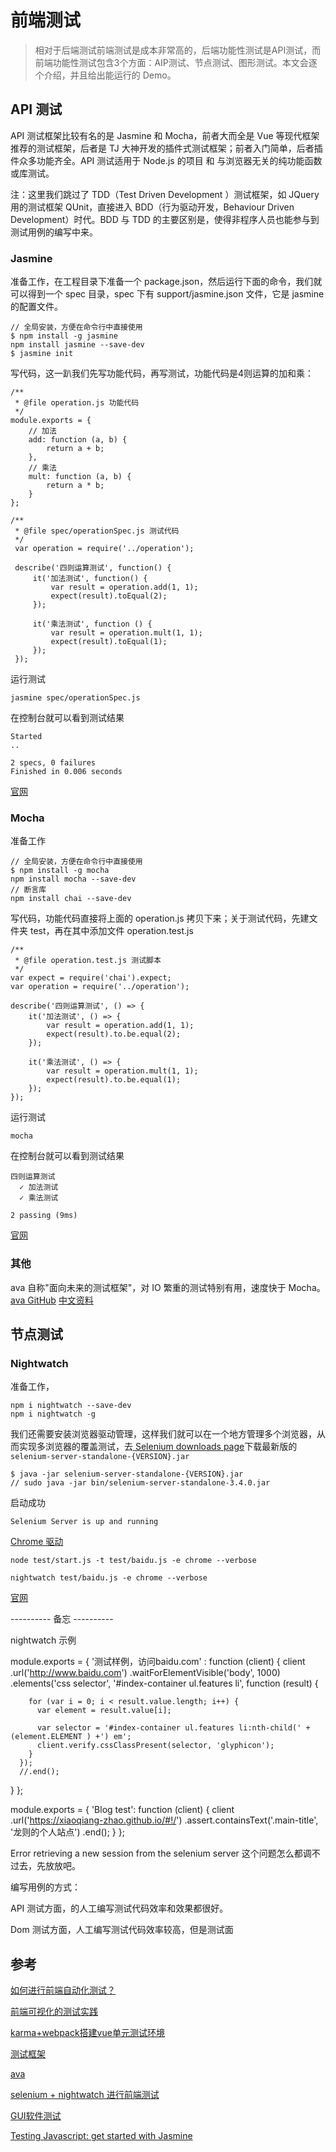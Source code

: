 # 前端测试

> 相对于后端测试前端测试是成本非常高的，后端功能性测试是API测试，而前端功能性测试包含3个方面：AIP测试、节点测试、图形测试。本文会逐个介绍，并且给出能运行的 Demo。

## API 测试

API 测试框架比较有名的是 Jasmine 和 Mocha，前者大而全是 Vue 等现代框架推荐的测试框架，后者是 TJ 大神开发的插件式测试框架；前者入门简单，后者插件众多功能齐全。API 测试适用于 Node.js 的项目 和 与浏览器无关的纯功能函数或库测试。

注：这里我们跳过了 TDD（Test Driven Development ）测试框架，如 JQuery 用的测试框架 QUnit，直接进入 
BDD（行为驱动开发，Behaviour Driven Development）时代。BDD 与 TDD 的主要区别是，使得非程序人员也能参与到测试用例的编写中来。

### Jasmine

准备工作，在工程目录下准备一个 package.json，然后运行下面的命令，我们就可以得到一个 spec 目录，spec 下有 support/jasmine.json 文件，它是 jasmine 的配置文件。

    // 全局安装，方便在命令行中直接使用
    $ npm install -g jasmine
    npm install jasmine --save-dev
    $ jasmine init

写代码，这一趴我们先写功能代码，再写测试，功能代码是4则运算的加和乘：

    /** 
     * @file operation.js 功能代码
     */
    module.exports = {
        // 加法
        add: function (a, b) {
            return a + b;
        },
        // 乘法
        mult: function (a, b) {
            return a * b;
        }
    };
    
    /**
     * @file spec/operationSpec.js 测试代码
     */
     var operation = require('../operation');
     
     describe('四则运算测试', function() {
         it('加法测试', function() {
             var result = operation.add(1, 1);
             expect(result).toEqual(2);
         });
     
         it('乘法测试', function () {
             var result = operation.mult(1, 1);
             expect(result).toEqual(1);
         });
     });
    
运行测试
    
    jasmine spec/operationSpec.js

在控制台就可以看到测试结果

    Started
    ..
    
    2 specs, 0 failures
    Finished in 0.006 seconds

[官网](https://jasmine.github.io/)

### Mocha

准备工作

    // 全局安装，方便在命令行中直接使用
    $ npm install -g mocha
    npm install mocha --save-dev
    // 断言库
    npm install chai --save-dev

写代码，功能代码直接将上面的 operation.js 拷贝下来；关于测试代码，先建文件夹 test，再在其中添加文件 operation.test.js 
    
    /**
     * @file operation.test.js 测试脚本
     */
    var expect = require('chai').expect;
    var operation = require('../operation');
    
    describe('四则运算测试', () => {
        it('加法测试', () => {
            var result = operation.add(1, 1);
            expect(result).to.be.equal(2);
        });
    
        it('乘法测试', () => {
            var result = operation.mult(1, 1);
            expect(result).to.be.equal(1);
        });
    });

运行测试
    
    mocha

在控制台就可以看到测试结果

    四则运算测试
      ✓ 加法测试
      ✓ 乘法测试

    2 passing (9ms)

[官网](https://mochajs.org/)

### 其他

ava 自称"面向未来的测试框架"，对 IO 繁重的测试特别有用，速度快于 Mocha。[ava GitHub](https://github.com/avajs/ava) [中文资料](https://www.awesomes.cn/repo/sindresorhus/ava)

## 节点测试

### Nightwatch

准备工作，

    npm i nightwatch --save-dev
    npm i nightwatch -g

我们还需要安装浏览器驱动管理，这样我们就可以在一个地方管理多个浏览器，从而实现多浏览器的覆盖测试，去[ Selenium downloads page](http://selenium-release.storage.googleapis.com/index.html)下载最新版的 `selenium-server-standalone-{VERSION}.jar`

    $ java -jar selenium-server-standalone-{VERSION}.jar
    // sudo java -jar bin/selenium-server-standalone-3.4.0.jar

启动成功
    
    Selenium Server is up and running

[Chrome 驱动](https://sites.google.com/a/chromium.org/chromedriver/downloads)

    node test/start.js -t test/baidu.js -e chrome --verbose
    
    nightwatch test/baidu.js -e chrome --verbose

[官网](http://nightwatchjs.org/)

---------- 备忘 ----------

nightwatch 示例

module.exports = {
  '测试样例，访问baidu.com' : function (client) {
    client
      .url('http://www.baidu.com')
      .waitForElementVisible('body', 1000)
      .elements('css selector', '#index-container ul.features li', function (result) {

        for (var i = 0; i < result.value.length; i++) {
          var element = result.value[i];

          var selector = '#index-container ul.features li:nth-child(' + (element.ELEMENT ) +') em';
          client.verify.cssClassPresent(selector, 'glyphicon');
        }
      });
      //.end();
  }
};

module.exports = {
    'Blog test': function (client) {
        client
            .url('https://xiaoqiang-zhao.github.io/#!/')
            .assert.containsText('.main-title', '龙则的个人站点')
            .end();
    }
};

Error retrieving a new session from the selenium server 这个问题怎么都调不过去，先放放吧。

编写用例的方式：

API 测试方面，的人工编写测试代码效率和效果都很好。

Dom 测试方面，人工编写测试代码效率较高，但是测试面

## 参考

[如何进行前端自动化测试？](https://www.zhihu.com/question/29922082)

[前端可视化的测试实践](https://zhuanlan.zhihu.com/p/21263120)

[karma+webpack搭建vue单元测试环境](http://www.jianshu.com/p/a515fbbdd1b2)

[测试框架](https://www.awesomes.cn/repos/Applications/Testings)

[ava](http://www.tuicool.com/articles/UJ3MNbf)

[selenium + nightwatch 进行前端测试](http://www.jianshu.com/p/a54b2d1045b5)

[GUI软件测试](http://baike.baidu.com/item/GUI%E8%BD%AF%E4%BB%B6%E6%B5%8B%E8%AF%95)

[Testing Javascript: get started with Jasmine](https://inviqa.com/blog/testing-javascript-get-started-jasmine-0)
